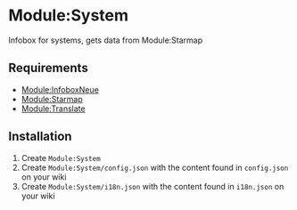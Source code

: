 # Module:System

Infobox for systems, gets data from Module:Starmap

## Requirements
- [Module:InfoboxNeue](https://github.com/The-Star-Citizen-Wikis/SharedModules/tree/master/InfoboxNeue)
- [Module:Starmap](https://github.com/The-Star-Citizen-Wikis/SharedModules/tree/master/Starmap)
- [Module:Translate](https://github.com/The-Star-Citizen-Wikis/SharedModules/tree/master/Translate)

## Installation
1. Create `Module:System`
2. Create `Module:System/config.json` with the content found in `config.json` on your wiki 
3. Create `Module:System/i18n.json` with the content found in `i18n.json` on your wiki